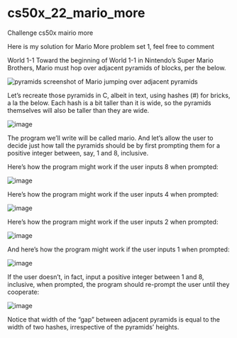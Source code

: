 # cs50x_22_mario_more
Challenge cs50x mairio more

Here is my solution for Mario More problem set 1, feel free to comment

World 1-1
Toward the beginning of World 1-1 in Nintendo’s Super Mario Brothers, Mario must hop over adjacent pyramids of blocks, per the below.

![pyramids](https://user-images.githubusercontent.com/38475353/215298396-9fcbd5d1-47fd-4974-b247-891dd3521e59.png)
screenshot of Mario jumping over adjacent pyramids

Let’s recreate those pyramids in C, albeit in text, using hashes (#) for bricks, a la the below. Each hash is a bit taller than it is wide, so the pyramids themselves will also be taller than they are wide.

![image](https://user-images.githubusercontent.com/38475353/215298517-15cd19cc-763e-4d36-87d6-2716667a6aaa.png)

The program we’ll write will be called mario. And let’s allow the user to decide just how tall the pyramids should be by first prompting them for a positive integer between, say, 1 and 8, inclusive.

Here’s how the program might work if the user inputs 8 when prompted:

![image](https://user-images.githubusercontent.com/38475353/215298525-c13ed140-a77f-4e5e-a423-78dc5c08bf41.png)

Here’s how the program might work if the user inputs 4 when prompted:

![image](https://user-images.githubusercontent.com/38475353/215298537-7614f307-c11c-43ef-91ea-97271f60044a.png)

Here’s how the program might work if the user inputs 2 when prompted:

![image](https://user-images.githubusercontent.com/38475353/215298577-ea33804f-d218-4904-9313-95939234af09.png)

And here’s how the program might work if the user inputs 1 when prompted:

![image](https://user-images.githubusercontent.com/38475353/215298592-b1496137-a6d6-426b-9c98-9de3af5c9ee2.png)

If the user doesn’t, in fact, input a positive integer between 1 and 8, inclusive, when prompted, the program should re-prompt the user until they cooperate:

![image](https://user-images.githubusercontent.com/38475353/215298647-db7f017a-625a-4b7a-bc10-ccbc3617e6ee.png)

Notice that width of the “gap” between adjacent pyramids is equal to the width of two hashes, irrespective of the pyramids’ heights.


